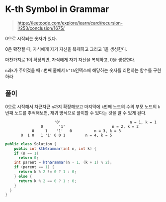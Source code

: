 # K-th Symbol in Grammar

> https://leetcode.com/explore/learn/card/recursion-i/253/conclusion/1675/

0으로 시작되는 숫자가 있다.

0은 확장될 때, 자식에게 자기 자신을 복제하고 그리고 1을 생성한다.

마찬가지로 1이 확장되면, 자식에게 자기 자신을 복제하고, 0을 생성한다.

`n`과`k`가 주어졌을 때 `n`번째 줄에서 `k^th`인덱스에 해당하는 숫자를 리턴하는 함수를 구현하라

## 풀이

0으로 시작해서 차근차근 `n`까지 확장해보고 마지막에 `k`번째 노드의 수의 부모 노드의 `k`번째 노드를 추적해보면, 재귀 방식으로 풀이할 수 있다는 것을 알 수 있게 된다.

```
					  '0'								n = 1, k = 1
				0       '1'						n = 2, k = 2
			0     1    '1'   0			n = 3, k = 3
	   0  1 0   1 '1' 0 0 1			n = 4, k = 5
```

```java
public class Solution {
	public int kthGrammar(int n, int k) {
    if (n == 1)
      return 0;
    int parent = kthGrammar(n - 1, (k + 1) % 2);
    if (parent == 1) {
      return k % 2 != 0 ? 1 : 0;
    } else {
      return k % 2 == 0 ? 1 : 0;
    }
  }
}
```


